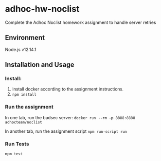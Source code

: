 # adhoc-hw-noclist
Complete the Adhoc Noclist homework assignment to handle server retries

## Environment
Node.js v12.14.1

## Installation and Usage

### Install:
1. Install docker according to the assignment instructions.
2. `npm install`

### Run the assignment
In one tab, run the badsec server:
`docker run --rm -p 8888:8888 adhocteam/noclist`

In another tab, run the assignment script
`npm run-script run`

### Run Tests
`npm test`

